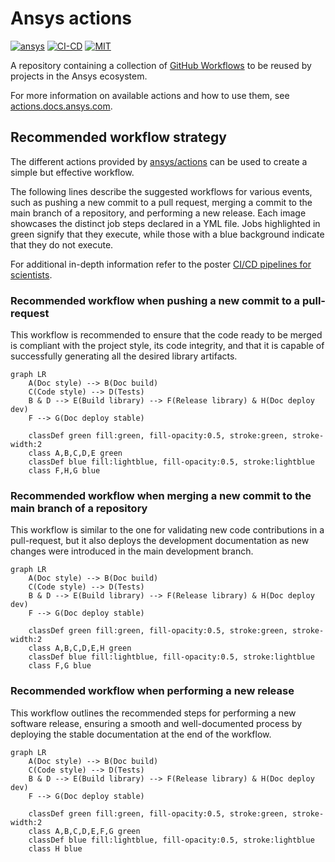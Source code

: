 # Ansys actions

[![ansys][Ansys badge]][actions.docs.ansys.com]
[![CI-CD][CI-CD badge]][CI-CD yml]
[![MIT][MIT badge]][MIT url]

A repository containing a collection of [GitHub Workflows] to be reused by
projects in the Ansys ecosystem.

For more information on available actions and how to use them, see
[actions.docs.ansys.com].

## Recommended workflow strategy

The different actions provided by [ansys/actions] can be used to create a
simple but effective workflow.

The following lines describe the suggested workflows for various events, such as
pushing a new commit to a pull request, merging a commit to the main branch of a
repository, and performing a new release. Each image showcases the distinct job
steps declared in a YML file. Jobs highlighted in green signify that they
execute, while those with a blue background indicate that they do not execute.

For additional in-depth information refer to the poster [CI/CD pipelines for
scientists].

### Recommended workflow when pushing a new commit to a pull-request

This workflow is recommended to ensure that the code ready to be merged is
compliant with the project style, its code integrity, and that it is capable of
successfully generating all the desired library artifacts.

```mermaid
graph LR
    A(Doc style) --> B(Doc build)
    C(Code style) --> D(Tests)
    B & D --> E(Build library) --> F(Release library) & H(Doc deploy dev)
    F --> G(Doc deploy stable)

    classDef green fill:green, fill-opacity:0.5, stroke:green, stroke-width:2
    class A,B,C,D,E green
    classDef blue fill:lightblue, fill-opacity:0.5, stroke:lightblue
    class F,H,G blue
```

### Recommended workflow when merging a new commit to the main branch of a repository

This workflow is similar to the one for validating new code contributions in a
pull-request, but it also deploys the development documentation as new changes
were introduced in the main development branch.

```mermaid
graph LR
    A(Doc style) --> B(Doc build)
    C(Code style) --> D(Tests)
    B & D --> E(Build library) --> F(Release library) & H(Doc deploy dev)
    F --> G(Doc deploy stable)

    classDef green fill:green, fill-opacity:0.5, stroke:green, stroke-width:2
    class A,B,C,D,E,H green
    classDef blue fill:lightblue, fill-opacity:0.5, stroke:lightblue
    class F,G blue
```

### Recommended workflow when performing a new release

This workflow outlines the recommended steps for performing a new software
release, ensuring a smooth and well-documented process by deploying
the stable documentation at the end of the workflow.

```mermaid
graph LR
    A(Doc style) --> B(Doc build)
    C(Code style) --> D(Tests)
    B & D --> E(Build library) --> F(Release library) & H(Doc deploy dev)
    F --> G(Doc deploy stable)

    classDef green fill:green, fill-opacity:0.5, stroke:green, stroke-width:2
    class A,B,C,D,E,F,G green
    classDef blue fill:lightblue, fill-opacity:0.5, stroke:lightblue
    class H blue
```

[Ansys badge]: https://img.shields.io/badge/Ansys-ffc107.svg?labelColor=black&logo=data:image/png;base64,iVBORw0KGgoAAAANSUhEUgAAABAAAAAQCAIAAACQkWg2AAABDklEQVQ4jWNgoDfg5mD8vE7q/3bpVyskbW0sMRUwofHD7Dh5OBkZGBgW7/3W2tZpa2tLQEOyOzeEsfumlK2tbVpaGj4N6jIs1lpsDAwMJ278sveMY2BgCA0NFRISwqkhyQ1q/Nyd3zg4OBgYGNjZ2ePi4rB5loGBhZnhxTLJ/9ulv26Q4uVk1NXV/f///////69du4Zdg78lx//t0v+3S88rFISInD59GqIH2esIJ8G9O2/XVwhjzpw5EAam1xkkBJn/bJX+v1365hxxuCAfH9+3b9/+////48cPuNehNsS7cDEzMTAwMMzb+Q2u4dOnT2vWrMHu9ZtzxP9vl/69RVpCkBlZ3N7enoDXBwEAAA+YYitOilMVAAAAAElFTkSuQmCC
[actions.docs.ansys.com]: https://actions.docs.ansys.com/
[ansys/actions]: https://github.com/ansys/actions/
[CI-CD badge]: https://github.com/ansys/actions/actions/workflows/ci_cd_night.yml/badge.svg
[CI-CD yml]: https://github.com/ansys/actions/actions/workflows/ci_cd_night.yml
[MIT badge]: https://img.shields.io/badge/License-MIT-blue.svg
[MIT url]: https://opensource.org/blog/license/mit
[GitHub Workflows]: https://docs.github.com/en/actions/using-workflows/about-workflows/
[CI/CD pipelines for scientists]: https://scipy2023.pyansys.com/ci_cd.pdf
